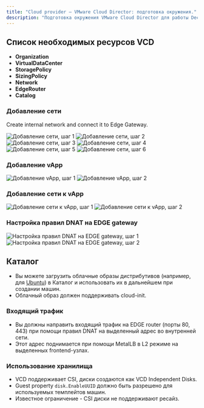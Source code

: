 ```yaml
---
title: "Cloud provider — VMware Cloud Director: подготовка окружения."
description: "Подготовка окружения VMware Cloud Director для работы Deckhouse cloud provider."
---
```


<!-- AUTHOR! Don't forget to update getting started if necessary -->

## Список необходимых ресурсов VCD

* **Organization**
* **VirtualDataCenter**
* **StoragePolicy**
* **SizingPolicy**
* **Network**
* **EdgeRouter**
* **Catalog**

### Добавление сети

Create internal network and connect it to Edge Gateway.

![Добавление сети, шаг 1](../../images/030-cloud-provider-vcd/network-setup/Screenshot.png)
![Добавление сети, шаг 2](../../images/030-cloud-provider-vcd/network-setup/Screenshot2.png)
![Добавление сети, шаг 3](../../images/030-cloud-provider-vcd/network-setup/Screenshot3.png)
![Добавление сети, шаг 4](../../images/030-cloud-provider-vcd/network-setup/Screenshot4.png)
![Добавление сети, шаг 5](../../images/030-cloud-provider-vcd/network-setup/Screenshot5.png)
![Добавление сети, шаг 6](../../images/030-cloud-provider-vcd/network-setup/Screenshot6.png)

### Добавление vApp

![Добавление vApp, шаг 1](../../images/030-cloud-provider-vcd/application-setup/Screenshot.png)
![Добавление vApp, шаг 2](../../images/030-cloud-provider-vcd/application-setup/Screenshot2.png)

### Добавление сети к vApp

![Добавление сети к vApp, шаг 1](../../images/030-cloud-provider-vcd/network-in-vapp-setup/Screenshot.png)
![Добавление сети к vApp, шаг 2](../../images/030-cloud-provider-vcd/network-in-vapp-setup/Screenshot2.png)

### Настройка правил DNAT на EDGE gateway

![Настройка правил DNAT на EDGE gateway, шаг 1](../../images/030-cloud-provider-vcd/edge-gateway-setup/Screenshot.png)
![Настройка правил DNAT на EDGE gateway, шаг 2](../../images/030-cloud-provider-vcd/edge-gateway-setup/Screenshot2.png)

## Каталог

* Вы можете загрузить облачные образы дистрибутивов (например, для [Ubuntu](https://cloud-images.ubuntu.com/)) в Каталог и использовать их в дальнейшем при создании машин.
* Облачный образ должен поддерживать cloud-init.

### Входящий трафик

* Вы должны направить входящий трафик на EDGE router (порты 80, 443) при помощи правил DNAT на выделенный адрес во внутренней сети.
* Этот адрес поднимается при помощи MetalLB в L2 режиме на выделенных frontend-узлах.

### Использование хранилища

* VCD поддерживает CSI, диски создаются как VCD Independent Disks.
* Guest property `disk.EnableUUID` должно быть разрешено для используемых темплейтов машин.
* Известное ограничение - CSI диски не поддерживают ресайз.
